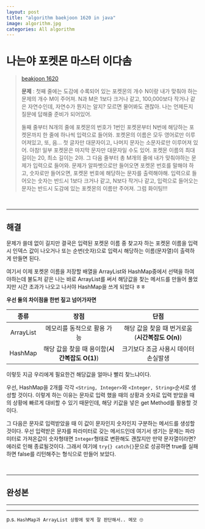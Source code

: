 ```yaml
---  
layout: post  
title: "algorithm baekjoon 1620 in java"  
image: algorithm.jpg  
categories: All algorithm  
---  
```


# 나는야 포켓몬 마스터 이다솜    

> [beakjoon 1620](https://www.acmicpc.net/problem/1620)  
>   
> **문제** : 첫째 줄에는 도감에 수록되어 있는 포켓몬의 개수 N이랑 내가 맞춰야 하는 문제의 개수 M이 주어져. N과 M은 1보다 크거나 같고, 100,000보다 작거나 같은 자연수인데, 자연수가 뭔지는 알지? 모르면 물어봐도 괜찮아. 나는 언제든지 질문에 답해줄 준비가 되어있어.  
> 
> 둘째 줄부터 N개의 줄에 포켓몬의 번호가 1번인 포켓몬부터 N번에 해당하는 포켓몬까지 한 줄에 하나씩 입력으로 들어와. 포켓몬의 이름은 모두 영어로만 이루어져있고, 또, 음... 첫 글자만 대문자이고, 나머지 문자는 소문자로만 이루어져 있어. 아참! 일부 포켓몬은 마지막 문자만 대문자일 수도 있어. 포켓몬 이름의 최대 길이는 20, 최소 길이는 2야. 그 다음 줄부터 총 M개의 줄에 내가 맞춰야하는 문제가 입력으로 들어와. 문제가 알파벳으로만 들어오면 포켓몬 번호를 말해야 하고, 숫자로만 들어오면, 포켓몬 번호에 해당하는 문자를 출력해야해. 입력으로 들어오는 숫자는 반드시 1보다 크거나 같고, N보다 작거나 같고, 입력으로 들어오는 문자는 반드시 도감에 있는 포켓몬의 이름만 주어져. 그럼 화이팅!!!  


<br>  

---  

## 해결  

문제가 쓸데 없이 길지만 결국은 입력된 포켓몬 이름 중 찾고자 하는 포켓몬 이름을 입력시 인덱스 값이 나오거나 또는 순번(숫자)으로 입력시 해당하는 이름(문자열)이 출력하게 만들면 된다.  

여기서 이제 포켓몬 이름을 저장할 배열을 ArrayList와 HashMap중에서 선택을 하여야하는데 불도저 같은 나는 바로 ArrayList를 써서 해당값을 찾는 메서드를 만들어 풀었지만 시간 초과가 나오고 나서야 HashMap을 쓰게 되었다 ㅎㅎ  

**우선 둘의 차이점을 한번 짚고 넘어가자면**  

|**종류**|**장점**|**단점**|  
|:--:|:--:|:--:|  
|ArrayList|메모리를 동적으로 활용 가능|해당 값을 찾을 때 번거로움(**시간복잡도 O(n)**)|  
|HashMap|해당 값을 찾을 때 용이함(**시간복잡도 O(1)**)|크기보다 조금 사용시 데이터 손실발생|  

이렇듯 지금 우리에게 필요한건 해당값을 얼마나 빨리 찾느냐이다.  

우선, HashMap을 2개를 각각 `<String, Integer>`와 `<Integer, String>`순서로 생성할 것이다. 이렇게 하는 이유는 문자로 입력 했을 때의 상황과 숫자로 입력 받았을 때의 상황에 빠르게 대비할 수 있기 때문인데, 해당 키값을 넣은 get Method를 활용할 것이다.  

그 다음은 문자로 입력받았을 때 이 값이 문자인지 숫자인지 구분하는 메서드를 생성할 것이다. 우선 입력받은 문자를 파라미터로 갖는 메서드인데 여기서 생기는 문제는 파라미터로 가져온값이 숫자형태면 `Integer`형태로 변환해도 괜찮지만 만약 문자열이라면? 에러로 인해 종료될것이다. 그래서 여기에 `try{} catch{}`문으로 성공하면 true를 실패하면 false를 리턴해주는 형식으로 만들어 보았다.  

<br>  

---  

## 완성본  

---  

<script src="https://gist.github.com/nnlog/36aad16ae3752027e353774509c3e649.js"></script>

---   

p.s. `HashMap과 ArrayList 상황에 맞게 잘 판단해서.. 메모 🙄`